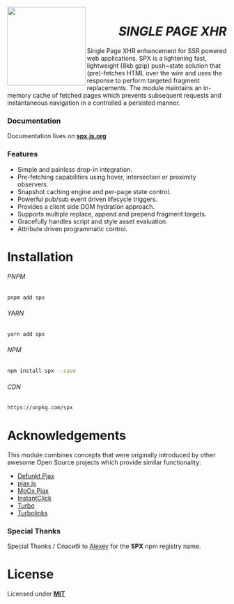 <br>
<a href="https://spx.js.org">
<img align="left" src="https://raw.githubusercontent.com/panoply/spx/13d4440296f86ca276c7de7b710dcd714f69b94f/docs/site/assets/svg/logo.svg" width="180px">
</a>
<h1 align="right">
  <i>SINGLE PAGE XHR</i>
</h1>

Single Page XHR enhancement for SSR powered web applications. SPX is a lightening fast, lightweight (8kb gzip) push~state solution that (pre)-fetches HTML over the wire and uses the response to perform targeted fragment replacements. The module maintains an in-memory cache of fetched pages which prevents subsequent requests and instantaneous navigation in a controlled a persisted manner.

### Documentation

Documentation lives on **[spx.js.org](https://62fae000d45c632b43bdaa3c--spxjs.netlify.app)**

### Features

- Simple and painless drop-in integration.
- Pre-fetching capabilities using hover, intersection or proximity observers.
- Snapshot caching engine and per-page state control.
- Powerful pub/sub event driven lifecycle triggers.
- Provides a client side DOM hydration approach.
- Supports multiple replace, append and prepend fragment targets.
- Gracefully handles script and style asset evaluation.
- Attribute driven programmatic control.

# Installation

###### PNPM

```bash
pnpm add spx
```

###### YARN

```bash
yarn add spx
```

###### NPM

```bash
npm install spx --save
```

###### CDN

```bash
https://unpkg.com/spx
```

# Acknowledgements

This module combines concepts that were originally introduced by other awesome Open Source projects which provide similar functionality:

- [Defunkt Pjax](https://github.com/defunkt/jquery-pjax)
- [pjax.js](https://github.com/brcontainer/pjax.js)
- [MoOx Pjax](https://github.com/MoOx/pjax)
- [InstantClick](https://github.com/dieulot/instantclick)
- [Turbo](https://github.com/hotwired/turbo)
- [Turbolinks](https://github.com/turbolinks/turbolinks)

### Special Thanks

Special Thanks / Спасибі to [Alexey](https://github.com/gigi) for the **SPX** npm registry name.

# License

Licensed under **[MIT](#LICENSE)**
